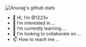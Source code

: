 ![Anurag's github stats](https://github-readme-stats.vercel.app/api?username=1223v&show_icons=true&theme=tokyonight)


- 👋 Hi, I’m @1223v
- 👀 I’m interested in ...
- 🌱 I’m currently learning ...
- 💞️ I’m looking to collaborate on ...
- 📫 How to reach me ...

<!---
1223v/1223v is a ✨ special ✨ repository because its `README.md` (this file) appears on your GitHub profile.
You can click the Preview link to take a look at your changes.
--->
